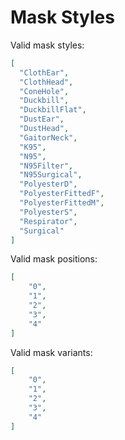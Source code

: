 # Mask Styles

Valid mask styles:

```json
[
  "ClothEar",
  "ClothHead",
  "ConeHole",
  "Duckbill",
  "DuckbillFlat",
  "DustEar",
  "DustHead",
  "GaitorNeck",
  "K95",
  "N95",
  "N95Filter",
  "N95Surgical",
  "PolyesterD",
  "PolyesterFittedF",
  "PolyesterFittedM",
  "PolyesterS",
  "Respirator",
  "Surgical"
]
```

Valid mask positions:

```json
[
	"0",
	"1",
	"2",
	"3",
	"4"
]
```

Valid mask variants:

```json
[
	"0",
	"1",
	"2",
	"3",
	"4"
]
```
